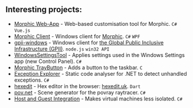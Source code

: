 ## Interesting projects:

* [Morphic Web-App](https://github.com/raisingthefloor/morphic-community-webapp) - Web-based customisation tool for Morphic. `C#` `Vue.js`
* [Morphic Client](https://github.com/raisingthefloor/morphic-windows) - Windows client for [Morphic](https://morphic.org). `C#` `WPF`
* [gpii-windows](https://github.com/GPII/windows#gpii-for-windows) - Windows client for [the Global Public Inclusive Infrastructure (GPII)](https://gpii.net). `node.js` `win32 API`
* [WindowsSettingsTool](https://github.com/stegru/WindowsSettingsTool) - Applies settings used in the Windows Settings app (new Control Panel). `C#`
* [Morphic TrayButton](https://github.com/stegru/Morphic.TrayButton) - Adds a button to the taskbar. `C`
* [Exception Explorer](https://github.com/stegru/ExceptionExplorer) - Static code analyser for .NET to detect unhandled exceptions. `C#`
* [hexedit](https://github.com/stegru/hexedit) - Hex editor in the browser: [hexedit.uk](http://hexedit.uk). `Dart`
* [pov.net](https://github.com/stegru/pov.net) - Scene generator for the povray raytracer. `C#`
* [Host and Guest Integration](https://github.com/stegru/hagi) - Makes virtual machines less isolated. `C#`
